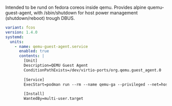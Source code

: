 Intended to be rund on fedora coreos inside qemu.
Provides alpine quemu-guest-agent, with /sbin/shutdown for host power management (shutdown/reboot) trough DBUS.

```yaml
variant: fcos
version: 1.4.0
systemd:
  units:
    - name: qemu-guest-agent.service
      enabled: true
      contents: |
        [Unit]
        Description=QEMU Guest Agent
        ConditionPathExists=/dev/virtio-ports/org.qemu.guest_agent.0
        
        [Service]
        ExecStart=podman run --rm --name qemu-ga --privileged --net=host -v /dev:/dev -v /etc/os-release:/etc/os-release:ro -v /var/run/dbus/system_bus_socket:/var/run/dbus/system_bus_socket ghcr.io/engelant/container-qemu-ga
        
        [Install]
        WantedBy=multi-user.target
```

